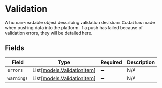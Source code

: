 # Validation

A human-readable object describing validation decisions Codat has made when pushing data into the platform. If a push has failed because of validation errors, they will be detailed here.


## Fields

| Field                                                      | Type                                                       | Required                                                   | Description                                                |
| ---------------------------------------------------------- | ---------------------------------------------------------- | ---------------------------------------------------------- | ---------------------------------------------------------- |
| `errors`                                                   | List[[models.ValidationItem](../models/validationitem.md)] | :heavy_minus_sign:                                         | N/A                                                        |
| `warnings`                                                 | List[[models.ValidationItem](../models/validationitem.md)] | :heavy_minus_sign:                                         | N/A                                                        |